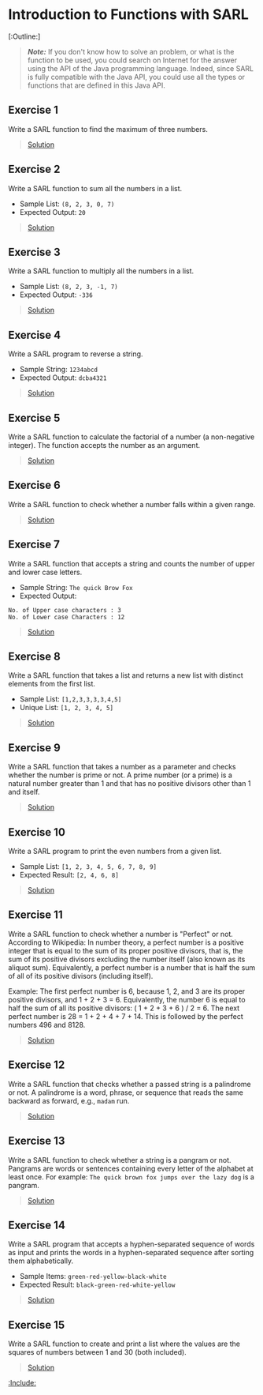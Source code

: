 # Introduction to Functions with SARL

[:Outline:]

> **_Note:_** If you don't know how to solve an problem, or what is the function to be used, you could search on Internet for the answer using the API of the Java programming language. Indeed, since SARL is fully compatible with the Java API, you could use all the types or functions that are defined in this Java API.


## Exercise 1

Write a SARL function to find the maximum of three numbers.

> [Solution](IntroductionFunctionAnswers.md#exercise-1)


## Exercise 2

Write a SARL function to sum all the numbers in a list.

* Sample List: `(8, 2, 3, 0, 7)`
* Expected Output: `20`

> [Solution](IntroductionFunctionAnswers.md#exercise-2)


## Exercise 3

Write a SARL function to multiply all the numbers in a list.

* Sample List: `(8, 2, 3, -1, 7)`
* Expected Output: `-336`

> [Solution](IntroductionFunctionAnswers.md#exercise-3)


## Exercise 4

Write a SARL program to reverse a string.

* Sample String: `1234abcd`
* Expected Output: `dcba4321`

> [Solution](IntroductionFunctionAnswers.md#exercise-4)


## Exercise 5

Write a SARL function to calculate the factorial of a number (a non-negative integer). The function accepts the number as an argument.

> [Solution](IntroductionFunctionAnswers.md#exercise-5)


## Exercise 6

Write a SARL function to check whether a number falls within a given range.

> [Solution](IntroductionFunctionAnswers.md#exercise-6)


## Exercise 7

Write a SARL function that accepts a string and counts the number of upper and lower case letters.

* Sample String: `The quick Brow Fox`
* Expected Output:

```text
No. of Upper case characters : 3
No. of Lower case Characters : 12
```

> [Solution](IntroductionFunctionAnswers.md#exercise-7)


## Exercise 8

Write a SARL function that takes a list and returns a new list with distinct elements from the first list.

* Sample List: `[1,2,3,3,3,3,4,5]`
* Unique List: `[1, 2, 3, 4, 5]`

> [Solution](IntroductionFunctionAnswers.md#exercise-8)


## Exercise 9

Write a SARL function that takes a number as a parameter and checks whether the number is prime or not.
A prime number (or a prime) is a natural number greater than 1 and that has no positive divisors other than 1 and itself.

> [Solution](IntroductionFunctionAnswers.md#exercise-9)


## Exercise 10

Write a SARL program to print the even numbers from a given list.

* Sample List: `[1, 2, 3, 4, 5, 6, 7, 8, 9]`
* Expected Result: `[2, 4, 6, 8]`

> [Solution](IntroductionFunctionAnswers.md#exercise-10)


## Exercise 11

Write a SARL function to check whether a number is "Perfect" or not.
According to Wikipedia: In number theory, a perfect number is a positive integer that is equal to the sum of its proper positive divisors, that is, the sum of its positive divisors excluding the number itself (also known as its aliquot sum). Equivalently, a perfect number is a number that is half the sum of all of its positive divisors (including itself).

Example: The first perfect number is 6, because 1, 2, and 3 are its proper positive divisors, and 1 + 2 + 3 = 6. Equivalently, the number 6 is equal to half the sum of all its positive divisors: ( 1 + 2 + 3 + 6 ) / 2 = 6. The next perfect number is 28 = 1 + 2 + 4 + 7 + 14. This is followed by the perfect numbers 496 and 8128.

> [Solution](IntroductionFunctionAnswers.md#exercise-11)


## Exercise 12

Write a SARL function that checks whether a passed string is a palindrome or not.
A palindrome is a word, phrase, or sequence that reads the same backward as forward, e.g., `madam` run.

> [Solution](IntroductionFunctionAnswers.md#exercise-12)


## Exercise 13

Write a SARL function to check whether a string is a pangram or not.
Pangrams are words or sentences containing every letter of the alphabet at least once.
For example: `The quick brown fox jumps over the lazy dog` is a pangram.

> [Solution](IntroductionFunctionAnswers.md#exercise-13)


## Exercise 14

Write a SARL program that accepts a hyphen-separated sequence of words as input and prints the words in a hyphen-separated sequence after sorting them alphabetically.

* Sample Items: `green-red-yellow-black-white`
* Expected Result: `black-green-red-white-yellow`

> [Solution](IntroductionFunctionAnswers.md#exercise-14)


## Exercise 15

Write a SARL function to create and print a list where the values are the squares of numbers between 1 and 30 (both included).

> [Solution](IntroductionFunctionAnswers.md#exercise-15)




[:Include:](../legal.inc)
